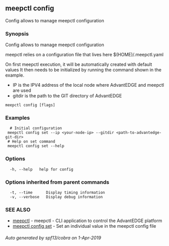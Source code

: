 ## meepctl config

Config allows to manage meepctl configuration

### Synopsis

Config allows to manage meepctl configuration

meepctl relies on a configuration file that lives here $(HOME)/.meepctl.yaml

On first meepctl execution, it will be automatically created with default values
It then needs to be initialized by running the command shown in the example.

- IP is the IPV4 address of the local node where AdvantEDGE and meepctl are used
- gitdir is the path to the GIT directory of AdvantEDGE


```
meepctl config [flags]
```

### Examples

```
  # Initial configuration
 meepctl config set --ip <your-node-ip> --gitdir <path-to-advantedge-git-dir>
 # Help on set command
 meepctl config set --help
```

### Options

```
  -h, --help   help for config
```

### Options inherited from parent commands

```
  -t, --time      Display timing information
  -v, --verbose   Display debug information
```

### SEE ALSO

* [meepctl](meepctl.md)	 - meepctl - CLI application to control the AdvantEDGE platform
* [meepctl config set](meepctl_config_set.md)	 - Set an individual value in the meepctl config file

###### Auto generated by spf13/cobra on 1-Apr-2019
